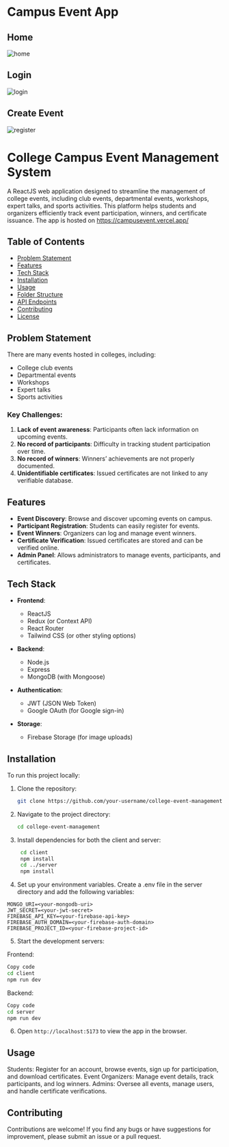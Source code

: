 # Campus Event App

## Home
![home](https://firebasestorage.googleapis.com/v0/b/touch-e0404.appspot.com/o/Screenshot%202024-08-26%20232053.png?alt=media&token=e7372150-6259-4a47-8839-237d8e3a1852)

## Login
![login](https://firebasestorage.googleapis.com/v0/b/touch-e0404.appspot.com/o/Screenshot%202024-08-26%20232128.png?alt=media&token=7e02c800-2443-4eff-92e0-aa6da0108e4b)

## Create Event
![register](https://firebasestorage.googleapis.com/v0/b/touch-e0404.appspot.com/o/Screenshot%202024-08-26%20232146.png?alt=media&token=1035936d-8a05-46fd-a529-ae852b03824f)

# College Campus Event Management System

A ReactJS web application designed to streamline the management of college events, including club events, departmental events, workshops, expert talks, and sports activities. This platform helps students and organizers efficiently track event participation, winners, and certificate issuance.
The app is hosted on https://campusevent.vercel.app/

## Table of Contents

- [Problem Statement](#problem-statement)
- [Features](#features)
- [Tech Stack](#tech-stack)
- [Installation](#installation)
- [Usage](#usage)
- [Folder Structure](#folder-structure)
- [API Endpoints](#api-endpoints)
- [Contributing](#contributing)
- [License](#license)

## Problem Statement

There are many events hosted in colleges, including:
- College club events
- Departmental events
- Workshops
- Expert talks
- Sports activities

### Key Challenges:
1. **Lack of event awareness**: Participants often lack information on upcoming events.
2. **No record of participants**: Difficulty in tracking student participation over time.
3. **No record of winners**: Winners’ achievements are not properly documented.
4. **Unidentifiable certificates**: Issued certificates are not linked to any verifiable database.

## Features

- **Event Discovery**: Browse and discover upcoming events on campus.
- **Participant Registration**: Students can easily register for events.
- **Event Winners**: Organizers can log and manage event winners.
- **Certificate Verification**: Issued certificates are stored and can be verified online.
- **Admin Panel**: Allows administrators to manage events, participants, and certificates.

## Tech Stack

- **Frontend**: 
  - ReactJS
  - Redux (or Context API)
  - React Router
  - Tailwind CSS (or other styling options)
  
- **Backend**:
  - Node.js
  - Express
  - MongoDB (with Mongoose)

- **Authentication**:
  - JWT (JSON Web Token)
  - Google OAuth (for Google sign-in)

- **Storage**:
  - Firebase Storage (for image uploads)

## Installation

To run this project locally:

1. Clone the repository:
   ```bash
   git clone https://github.com/your-username/college-event-management.git
    ```
   
2. Navigate to the project directory:
   ```bash
   cd college-event-management
   ```
   
3. Install dependencies for both the client and server:
   ```bash
    cd client
    npm install
    cd ../server
    npm install
    ```
   
4. Set up your environment variables. Create a .env file in the server directory and add the following variables:
```env
MONGO_URI=<your-mongodb-uri>
JWT_SECRET=<your-jwt-secret>
FIREBASE_API_KEY=<your-firebase-api-key>
FIREBASE_AUTH_DOMAIN=<your-firebase-auth-domain>
FIREBASE_PROJECT_ID=<your-firebase-project-id>
```

5. Start the development servers:

Frontend:
```bash
Copy code
cd client
npm run dev
```
Backend:
```bash
Copy code
cd server
npm run dev
```

6. Open `http://localhost:5173` to view the app in the browser.
   
## Usage
Students: Register for an account, browse events, sign up for participation, and download certificates.
Event Organizers: Manage event details, track participants, and log winners.
Admins: Oversee all events, manage users, and handle certificate verifications.

## Contributing
Contributions are welcome! If you find any bugs or have suggestions for improvement, please submit an issue or a pull request.
